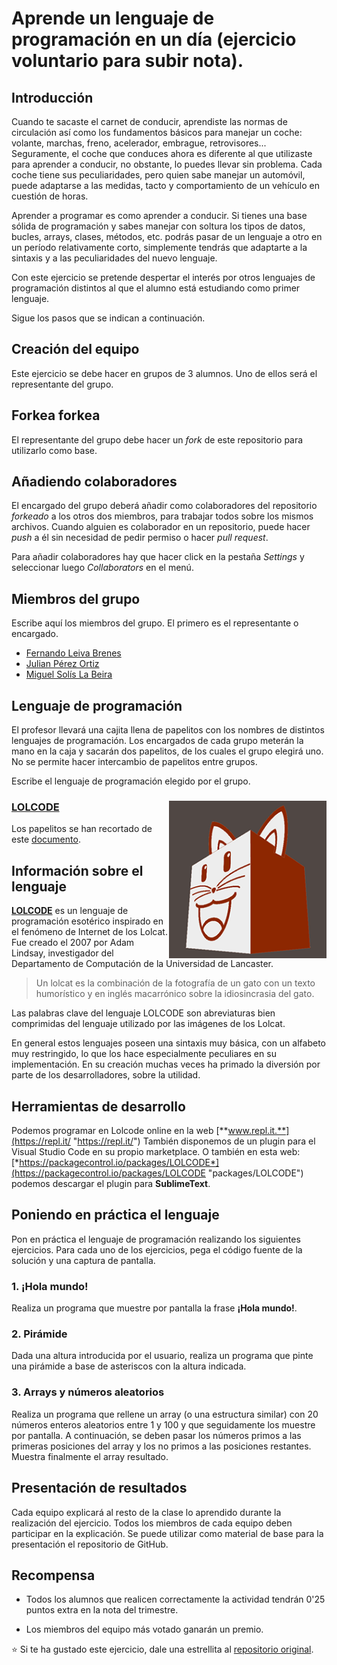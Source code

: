 # Aprende un lenguaje de programación en un día (ejercicio voluntario para subir nota).

## Introducción

Cuando te sacaste el carnet de conducir, aprendiste las normas de circulación así como los fundamentos básicos para manejar un coche: volante, marchas, freno, acelerador, embrague, retrovisores... Seguramente, el coche que conduces ahora es diferente al que utilizaste para aprender a conducir, no obstante, lo puedes llevar sin problema. Cada coche tiene sus peculiaridades, pero quien sabe manejar un automóvil, puede adaptarse a las medidas, tacto y comportamiento de un vehículo en cuestión de horas.

Aprender a programar es como aprender a conducir. Si tienes una base sólida de programación y sabes manejar con soltura los tipos de datos, bucles, arrays, clases, métodos, etc. podrás pasar de un lenguaje a otro en un período relativamente corto, simplemente tendrás que adaptarte a la sintaxis y a las peculiaridades del nuevo lenguaje.

Con este ejercicio se pretende despertar el interés por otros lenguajes de programación distintos al que el alumno está estudiando como primer lenguaje.

Sigue los pasos que se indican a continuación.

## Creación del equipo

Este ejercicio se debe hacer en grupos de 3 alumnos. Uno de ellos será el representante del grupo.

## Forkea forkea

El representante del grupo debe hacer un *fork* de este repositorio para utilizarlo como base.

## Añadiendo colaboradores

El encargado del grupo deberá añadir como colaboradores del repositorio *forkeado* a los otros dos miembros, para trabajar todos sobre los mismos archivos. Cuando alguien es colaborador en un repositorio, puede hacer *push* a él sin necesidad de pedir permiso o hacer *pull request*.

Para añadir colaboradores hay que hacer click en la pestaña *Settings* y seleccionar luego *Collaborators* en el menú.

## Miembros del grupo

Escribe aquí los miembros del grupo. El primero es el representante o encargado.

* [Fernando Leiva Brenes](https://github.com/FernandoLeivaBrenes "Perfil de GitHub de Fernando Leiva Brenes")
* [Julian Pérez Ortiz](https://github.com/JulianPerezOrtiz "Perfil de GitHub de Julian Pérez Ortiz")
* [Miguel Solís La Beira](https://github.com/MiguelSolisLaBeira "Perfil de GitHub de Miguel Solis La Beira")

## Lenguaje de programación

El profesor llevará una cajita llena de papelitos con los nombres de distintos lenguajes de programación. Los encargados de cada grupo meterán la mano en la caja y sacarán dos papelitos, de los cuales el grupo elegirá uno. No se permite hacer intercambio de papelitos entre grupos.

Escribe el lenguaje de programación elegido por el grupo.

### [**LOLCODE**](https://es.wikipedia.org/wiki/LOLCODE "Wikipedia/LOLCODE")<img src="LOLCode_logo.png" style="width: 50% ; height: 50%; float: right;">

Los papelitos se han recortado de este [documento](lenguajes_de_programacion.pdf).

## Información sobre el lenguaje

[**LOLCODE**](https://es.wikipedia.org/wiki/LOLCODE "Wikipedia/LOLCODE") es un lenguaje de programación esotérico inspirado en el fenómeno de Internet de los Lolcat. Fue creado el 2007 por Adam Lindsay, investigador del Departamento de Computación de la Universidad de Lancaster.

> Un lolcat es la combinación de la fotografía de un gato con un texto humorístico y en inglés macarrónico sobre la idiosincrasia del gato.

Las palabras clave del lenguaje LOLCODE son abreviaturas bien comprimidas del lenguaje utilizado por las imágenes de los Lolcat.

En general estos lenguajes poseen una sintaxis muy básica, con un alfabeto muy restringido, lo que los hace especialmente peculiares en su implementación. En su creación muchas veces ha primado la diversión por parte de los desarrolladores, sobre la utilidad.

## Herramientas de desarrollo

Podemos programar en Lolcode online en la web [**www.repl.it.**](https://repl.it/ "https://repl.it/")
También disponemos de un plugin para el Visual Studio Code en su propio marketplace.
O también en esta web: [*https://packagecontrol.io/packages/LOLCODE*](https://packagecontrol.io/packages/LOLCODE "packages/LOLCODE") podemos descargar el plugin para **SublimeText**.

## Poniendo en práctica el lenguaje

Pon en práctica el lenguaje de programación realizando los siguientes ejercicios. Para cada uno de los ejercicios, pega el código fuente de la solución y una captura de pantalla.

### 1. ¡Hola mundo!

Realiza un programa que muestre por pantalla la frase **¡Hola mundo!**.

### 2. Pirámide

Dada una altura introducida por el usuario, realiza un programa que pinte una pirámide a base de asteriscos con la altura indicada.

### 3. Arrays y números aleatorios

Realiza un programa que rellene un array (o una estructura similar) con 20 números enteros aleatorios entre 1 y 100 y que seguidamente los muestre por pantalla. A continuación, se deben pasar los números primos a las primeras posiciones del array y los no primos a las posiciones restantes. Muestra finalmente el array resultado.

## Presentación de resultados

Cada equipo explicará al resto de la clase lo aprendido durante la realización del ejercicio. Todos los miembros de cada equipo deben participar en la explicación. Se puede utilizar como material de base para la presentación el repositorio de GitHub.

## Recompensa

* Todos los alumnos que realicen correctamente la actividad tendrán 0'25 puntos extra en la nota del trimestre.

* Los miembros del equipo más votado ganarán un premio.

:star: Si te ha gustado este ejercicio, dale una estrellita al [repositorio original](https://github.com/LuisJoseSanchez/aprende-un-lenguaje-en-un-dia).


